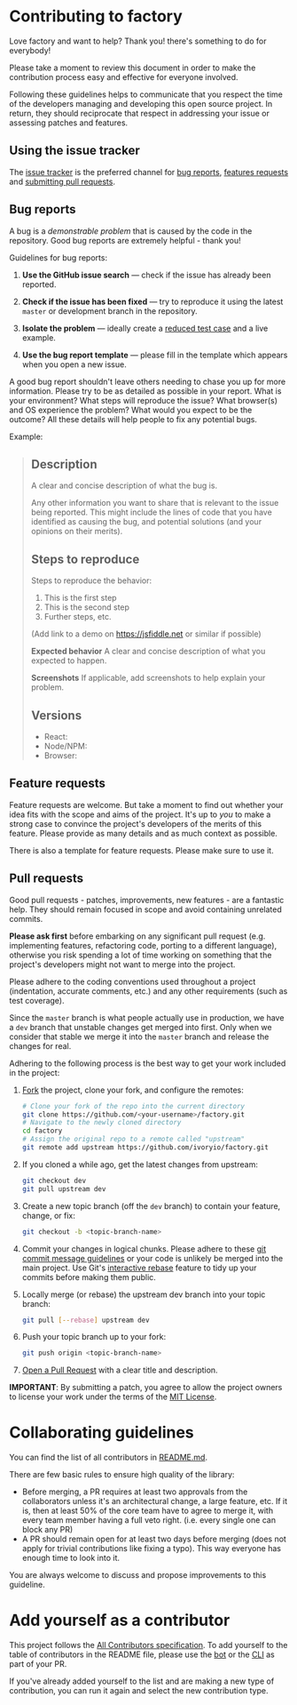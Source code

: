 # Contributing to factory

Love factory and want to help? Thank you! there's something to do for everybody!

Please take a moment to review this document in order to make the contribution
process easy and effective for everyone involved.

Following these guidelines helps to communicate that you respect the time of the
developers managing and developing this open source project. In return, they
should reciprocate that respect in addressing your issue or assessing patches
and features.

## Using the issue tracker

The [issue tracker](https://github.com/ivoryio/factory/issues) is the preferred
channel for [bug reports](#bugs), [features requests](#features) and
[submitting pull requests](#pull-requests).

<a name="bugs"></a>

## Bug reports

A bug is a _demonstrable problem_ that is caused by the code in the repository.
Good bug reports are extremely helpful - thank you!

Guidelines for bug reports:

1.  **Use the GitHub issue search** &mdash; check if the issue has already been
    reported.

2.  **Check if the issue has been fixed** &mdash; try to reproduce it using the
    latest `master` or development branch in the repository.

3.  **Isolate the problem** &mdash; ideally create a
    [reduced test case](https://css-tricks.com/reduced-test-cases/) and a live
    example.

4.  **Use the bug report template** &mdash; please fill in the template which
    appears when you open a new issue.

A good bug report shouldn't leave others needing to chase you up for more
information. Please try to be as detailed as possible in your report. What is
your environment? What steps will reproduce the issue? What browser(s) and OS
experience the problem? What would you expect to be the outcome? All these
details will help people to fix any potential bugs.

Example:

> ## Description
>
> A clear and concise description of what the bug is.
>
> Any other information you want to share that is relevant to the issue being
> reported. This might include the lines of code that you have identified as
> causing the bug, and potential solutions (and your opinions on their merits).
>
> ## Steps to reproduce
>
> Steps to reproduce the behavior:
>
> 1.  This is the first step
> 2.  This is the second step
> 3.  Further steps, etc.
>
> (Add link to a demo on https://jsfiddle.net or similar if possible)
>
> **Expected behavior** A clear and concise description of what you expected to
> happen.
>
> **Screenshots** If applicable, add screenshots to help explain your problem.
>
> ## Versions
>
> - React:
> - Node/NPM:
> - Browser:

<a name="features"></a>

## Feature requests

Feature requests are welcome. But take a moment to find out whether your idea
fits with the scope and aims of the project. It's up to _you_ to make a strong
case to convince the project's developers of the merits of this feature. Please
provide as many details and as much context as possible.

There is also a template for feature requests. Please make sure to use it.

<a name="pull-requests"></a>

## Pull requests

Good pull requests - patches, improvements, new features - are a fantastic help.
They should remain focused in scope and avoid containing unrelated commits.

**Please ask first** before embarking on any significant pull request (e.g.
implementing features, refactoring code, porting to a different language),
otherwise you risk spending a lot of time working on something that the
project's developers might not want to merge into the project.

Please adhere to the coding conventions used throughout a project (indentation,
accurate comments, etc.) and any other requirements (such as test coverage).

Since the `master` branch is what people actually use in production, we have a
`dev` branch that unstable changes get merged into first. Only when we consider
that stable we merge it into the `master` branch and release the changes for
real.

Adhering to the following process is the best way to get your work included in
the project:

1.  [Fork](https://help.github.com/articles/fork-a-repo/) the project, clone
    your fork, and configure the remotes:

    ```bash
    # Clone your fork of the repo into the current directory
    git clone https://github.com/<your-username>/factory.git
    # Navigate to the newly cloned directory
    cd factory
    # Assign the original repo to a remote called "upstream"
    git remote add upstream https://github.com/ivoryio/factory.git
    ```

2.  If you cloned a while ago, get the latest changes from upstream:

    ```bash
    git checkout dev
    git pull upstream dev
    ```

3.  Create a new topic branch (off the `dev` branch) to contain your feature,
    change, or fix:

    ```bash
    git checkout -b <topic-branch-name>
    ```

4.  Commit your changes in logical chunks. Please adhere to these
    [git commit message guidelines](http://tbaggery.com/2008/04/19/a-note-about-git-commit-messages.html)
    or your code is unlikely be merged into the main project. Use Git's
    [interactive rebase](https://help.github.com/articles/about-git-rebase/)
    feature to tidy up your commits before making them public.

5.  Locally merge (or rebase) the upstream dev branch into your topic branch:

    ```bash
    git pull [--rebase] upstream dev
    ```

6.  Push your topic branch up to your fork:

    ```bash
    git push origin <topic-branch-name>
    ```

7.  [Open a Pull Request](https://help.github.com/articles/using-pull-requests/)
    with a clear title and description.

**IMPORTANT**: By submitting a patch, you agree to allow the project owners to
license your work under the terms of the
[MIT License](https://github.com/ivoryio/factory/blob/master/LICENSE.md).

# Collaborating guidelines

You can find the list of all contributors in [README.md](./README.md).

There are few basic rules to ensure high quality of the library:

- Before merging, a PR requires at least two approvals from the collaborators
  unless it's an architectural change, a large feature, etc. If it is, then at
  least 50% of the core team have to agree to merge it, with every team member
  having a full veto right. (i.e. every single one can block any PR)
- A PR should remain open for at least two days before merging (does not apply
  for trivial contributions like fixing a typo). This way everyone has enough
  time to look into it.

You are always welcome to discuss and propose improvements to this guideline.

# Add yourself as a contributor

This project follows the
[All Contributors specification](https://allcontributors.org/). To add yourself
to the table of contributors in the README file, please use the
[bot](https://allcontributors.org/docs/en/bot/overview) or the
[CLI](https://allcontributors.org/docs/en/cli/overview) as part of your PR.

If you've already added yourself to the list and are making a new type of
contribution, you can run it again and select the new contribution type.
